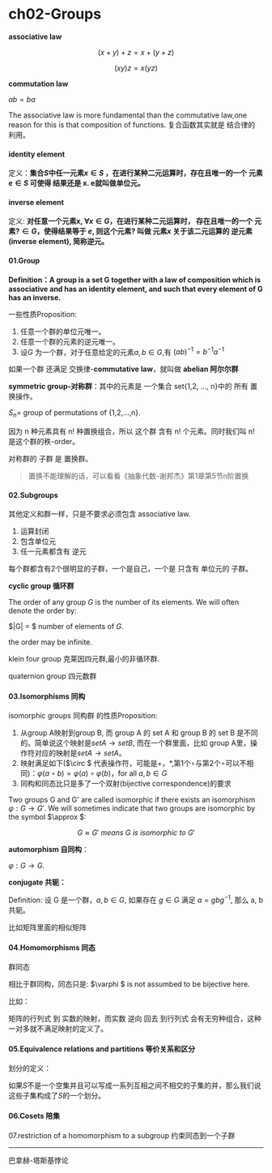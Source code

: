 # ch02-Groups



**associative law**

$$(x+y)+z = x+(y+z)$$

$$(xy)z=x(yz)$$

**commutation law**

$ab=ba$

The associative law is more fundamental than the commutative law,one reason for this is that composition of functions. 复合函数其实就是 结合律的 利用。



#### identity element

定义：**集合$S$中任一元素$x \in S$ ，在进行某种二元运算时，存在且唯一的一个 元素$e \in S$ 可使得 结果还是 x. e就叫做单位元。**



#### inverse element

定义: **对任意一个元素x, $\forall x \in G$，在进行某种二元运算时， 存在且唯一的一个 元素$? \in G$，使得结果等于 $e$, 则这个元素$?$ 叫做 元素$x$ 关于该二元运算的 逆元素(inverse element), 简称逆元。**



#### 01.Group

**Definition：A group is a set G together with a law of composition which is associative and has an identity element, and such that every element of G has an inverse.**



一些性质Proposition:

1. 任意一个群的单位元唯一。
2. 任意一个群的元素的逆元唯一。
3. 设$G$ 为一个群，对于任意给定的元素$a,b \in G$,有 $(ab)^{-1}=b^{-1}a^{-1}$



如果一个群 还满足 交换律-**commutative law**，就叫做 **abelian 阿尔尔群**



**symmetric group-对称群**：其中的元素是 一个集合 set{1,2, ..., n}中的 所有 置换操作。

$S_n=$ group of permutations of {1,2,...,n}.

因为 n 种元素具有 n! 种置换组合，所以 这个群 含有 n! 个元素。同时我们叫 n! 是这个群的秩-order。

对称群的 子群 是 置换群。

> 置换不能理解的话，可以看看《抽象代数-谢邦杰》第1章第5节n阶置换



#### 02.Subgroups

其他定义和群一样，只是不要求必须包含 associative law.

1. 运算封闭
2. 包含单位元
3. 任一元素都含有 逆元



每个群都含有2个很明显的子群，一个是自己，一个是 只含有 单位元的 子群。



**cyclic group 循环群**



The order of any group $G$ is the number of its elements. We will often denote the order by:

$|G| = $ number of elements of $G$.

the order may be infinite.



klein four group 克莱因四元群,最小的非循环群.

quaternion group 四元数群



#### 03.Isomorphisms 同构

isomorphic groups 同构群 的性质Proposition:

1. 从group A映射到group B, 而 group A 的 set A 和 group B 的 set B 是不同的。简单说这个映射是$setA \rightarrow  setB$, 而在一个群里面，比如 group A里，操作符对应的映射是$setA \rightarrow  setA$。
2. 映射满足如下($\circ $ 代表操作符，可能是+，*,第1个$\circ$与第2个$\circ$可以不相同)：$\varphi(a\circ b)=\varphi(a)\circ \varphi(b)$，for all $a,b \in G$
3. 同构和同态比只是多了一个双射(bijective correspondence)的要求



Two groups G and G' are called isomorphic if there exists an isomorphism $\varphi  :G\rightarrow G'$. We will sometimes indicate that two groups are isomorphic by the symbol $\approx $:

$$G \approx  G' \ means \ G \ is \ isomorphic \ to \ G'$$



**automorphism 自同构**：

 $\varphi  :G\rightarrow G$. 



**conjugate 共轭：**

Definition: 设 G 是一个群，$a,b \in G$, 如果存在 $g \in G$ 满足 $a = gbg^{-1}$, 那么 a, b共轭。

比如矩阵里面的相似矩阵



#### 04.Homomorphisms 同态

群同态

相比于群同构，同态只是: $\varphi $ is not assumbed to be bijective here.

比如：

矩阵的行列式 到 实数的映射，而实数 逆向 回去 到行列式 会有无穷种组合，这种一对多就不满足映射的定义了。





#### 05.Equivalence relations and partitions 等价关系和区分

划分的定义：

如果$S$不是一个空集并且可以写成一系列互相之间不相交的子集的并，那么我们说这些子集构成了$S$的一个划分。





#### 06.Cosets 陪集



07.restriction of a homomorphism to a subgroup 约束同态到一个子群











---

巴拿赫-塔斯基悖论